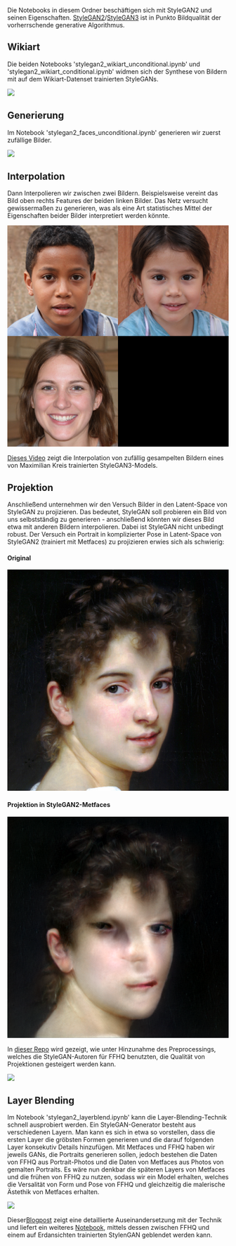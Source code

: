 Die Notebooks in diesem Ordner beschäftigen sich mit StyleGAN2 und seinen Eigenschaften. [StyleGAN2](https://github.com/NVlabs/stylegan2)/[StyleGAN3](https://github.com/NVlabs/stylegan3)
ist in Punkto Bildqualität der vorherrschende generative Algorithmus.


## Wikiart
Die beiden Notebooks 'stylegan2_wikiart_unconditional.ipynb' und 'stylegan2_wikiart_conditional.ipynb' widmen sich der Synthese von Bildern
mit auf dem Wikiart-Datenset trainierten StyleGANs.

![](https://github.com/jwb95/HfG-KI-LAB---Tools/blob/main/StyleGAN2/media/fakes011041.jpg?raw=true)


## Generierung
Im Notebook 'stylegan2_faces_unconditional.ipynb' generieren wir zuerst zufällige Bilder.

![](https://miro.medium.com/max/1400/1*WR5OApYceVhZTNhO33csZw.png)

## Interpolation
Dann Interpolieren wir zwischen zwei Bildern. Beispielsweise vereint das Bild oben rechts Features der beiden linken Bilder.
Das Netz versucht gewissermaßen zu generieren, was als eine Art statistisches Mittel der Eigenschaften beider Bilder interpretiert werden könnte.

![](https://github.com/jwb95/HfG-KI-LAB---Tools/blob/main/StyleGAN2/media/interpolations/2_interp_ffhq.png?raw=true)

[Dieses Video](https://artist.rip/zloc/interpol.mp4) zeigt die Interpolation von zufällig gesampelten Bildern eines von Maximilian Kreis trainierten StyleGAN3-Models.

## Projektion
Anschließend unternehmen wir den Versuch Bilder in den Latent-Space von StyleGAN zu projizieren. Das bedeutet, StyleGAN soll probieren ein Bild
von uns selbstständig zu generieren - anschließend könnten wir dieses Bild etwa mit anderen Bildern interpolieren.
Dabei ist StyleGAN nicht unbedingt robust. Der Versuch ein Portrait in komplizierter Pose in Latent-Space von StyleGAN2 (trainiert mit Metfaces) zu projizieren
erwies sich als schwierig:

#### Original

![](https://github.com/jwb95/HfG-KI-LAB---Tools/blob/main/StyleGAN2/media/projections/originals/cot.jpg?raw=true)

#### Projektion in StyleGAN2-Metfaces

![](https://github.com/jwb95/HfG-KI-LAB---Tools/blob/main/StyleGAN2/media/projections/cot_proj.png?raw=true)

In [dieser Repo](https://github.com/woctezuma/stylegan2-projecting-images) wird gezeigt, wie unter Hinzunahme des Preprocessings, welches die StyleGAN-Autoren
für FFHQ benutzten, die Qualität von Projektionen gesteigert werden kann.

![](https://raw.githubusercontent.com/wiki/woctezuma/stylegan2-projecting-images/gif/movie0001-opt.gif)

## Layer Blending

Im Notebook 'stylegan2_layerblend.ipynb' kann die Layer-Blending-Technik schnell ausprobiert werden.
Ein StyleGAN-Generator besteht aus verschiedenen Layern. Man kann es sich in etwa so vorstellen, dass die ersten Layer die gröbsten Formen generieren und
die darauf folgenden Layer konsekutiv Details hinzufügen. Mit Metfaces und FFHQ haben wir jeweils GANs, die Portraits generieren sollen, jedoch bestehen die Daten
von FFHQ aus Portrait-Photos und die Daten von Metfaces aus Photos von gemalten Portraits.
Es wäre nun denkbar die späteren Layers von Metfaces und die frühen von FFHQ zu nutzen, sodass wir ein Model erhalten, welches die Versalität von Form und Pose von
FFHQ und gleichzeitig die malerische Ästethik von Metfaces erhalten.

![](https://levindabhi.github.io/post/generating-different-styles/p3_huacd96a249b1a00c45f247a7befa1bed6_2779079_2000x2000_fit_lanczos_2.png)

Dieser[Blogpost](https://www.justinpinkney.com/stylegan-network-blending/) zeigt eine detaillierte Auseinandersetzung mit der Technik und liefert ein weiteres
[Notebook](https://github.com/justinpinkney/toonify/blob/master/StyleGAN-blending-example.ipynb
), mittels dessen zwischen FFHQ und einem auf Erdansichten trainierten StylenGAN geblendet werden kann.
